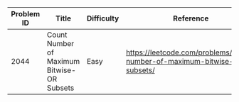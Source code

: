 | Problem ID | Title | Difficulty | Reference
| --- | --- | --- | ---
| 2044 | Count Number of Maximum Bitwise-OR Subsets | Easy | https://leetcode.com/problems/count-number-of-maximum-bitwise-or-subsets/
